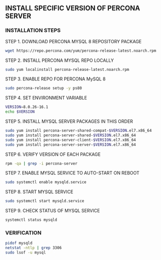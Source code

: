 ## INSTALL SPECIFIC VERSION OF PERCONA SERVER

### INSTALLATION STEPS
STEP 1. DOWNLOAD PERCONA MYSQL 8 REPOSITORY PACKAGE
```sh
wget https://repo.percona.com/yum/percona-release-latest.noarch.rpm
```

STEP 2. INSTALL PERCONA MYSQL REPO LOCALLY
```sh
sudo yum localinstall percona-release-latest.noarch.rpm
```

STEP 3. ENABLE REPO FOR PERCONA MySQL 8
```sh
sudo percona-release setup -y ps80
```

STEP 4. SET ENVIRONMENT VARIABLE
```sh
VERSION=8.0.26-16.1
echo $VERSION
```

STEP 5. INSTALL MYSQL SERVER PACKAGES IN THIS ORDER
```sh
sudo yum install percona-server-shared-compat-$VERSION.el7.x86_64
sudo yum install percona-server-shared-$VERSION.el7.x86_64
sudo yum install percona-server-client-$VERSION.el7.x86_64
sudo yum install percona-server-server-$VERSION.el7.x86_64
```

STEP 6. VERIFY VERSION OF EACH PACKAGE
```sh
rpm -qa | grep -i percona-server
```

STEP 7. ENABLE MYSQL SERVICE TO AUTO-START ON REBOOT
```sh
sudo systemctl enable mysqld.service
```

STEP 8. START MYSQL SERVICE
```sh
sudo systemctl start mysqld.service
```

STEP 9. CHECK STATUS OF MYSQL SERVICE
```sh
systemctl status mysqld
```

### VERIFICATION
```sh
pidof mysqld
netstat -ntlp | grep 3306
sudo lsof -u mysql
```
